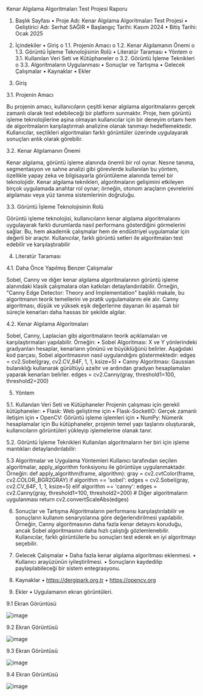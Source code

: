 Kenar Algılama Algoritmaları Test Projesi Raporu
1. Başlık Sayfası
•	Proje Adı: Kenar Algılama Algoritmaları Test Projesi
•	Geliştirici Adı: Serhat SAĞIR
•	Başlangıç Tarihi: Kasım 2024
•	Bitiş Tarihi: Ocak 2025

2. İçindekiler
  •	Giriş 
    o	1.1. Projenin Amacı
    o	1.2. Kenar Algılamanın Önemi
    o	1.3. Görüntü İşleme Teknolojisinin Rolü
  •	Literatür Taraması
  •	Yöntem 
    o	3.1. Kullanılan Veri Seti ve Kütüphaneler
    o	3.2. Görüntü İşleme Teknikleri
    o	3.3. Algoritmaların Uygulanması
  •	Sonuçlar ve Tartışma
  •	Gelecek Çalışmalar
  •	Kaynaklar
  •	Ekler

3. Giriş

3.1. Projenin Amacı

Bu projenin amacı, kullanıcıların çeşitli kenar algılama algoritmalarını gerçek zamanlı olarak test edebileceği bir platform sunmaktır. Proje, hem görüntü işleme teknolojilerine aşina olmayan kullanıcılar için bir deneyim ortamı hem de algoritmaların karşılaştırmalı analizine olanak tanımayı hedeflemektedir. Kullanıcılar, seçtikleri algoritmaları farklı görüntüler üzerinde uygulayarak sonuçları anlık olarak görebilir.

3.2. Kenar Algılamanın Önemi

Kenar algılama, görüntü işleme alanında önemli bir rol oynar. Nesne tanıma, segmentasyon ve sahne analizi gibi görevlerde kullanılan bu yöntem, özellikle yapay zeka ve bilgisayarla görüntüleme alanında temel bir teknolojidir. Kenar algılama teknikleri, algoritmaların gelişimini etkileyen birçok uygulamada anahtar rol oynar; örneğin, otonom araçların çevrelerini algılaması veya yüz tanıma sistemlerinin doğruluğu.

3.3. Görüntü İşleme Teknolojisinin Rolü

Görüntü işleme teknolojisi, kullanıcıların kenar algılama algoritmalarını uygulayarak farklı durumlarda nasıl performans gösterdiğini görmelerini sağlar. Bu, hem akademik çalışmalar hem de endüstriyel uygulamalar için değerli bir araçtır. Kullanıcılar, farklı görüntü setleri ile algoritmaları test edebilir ve karşılaştırabilir

4. Literatür Taraması

4.1. Daha Önce Yapılmış Benzer Çalışmalar

Sobel, Canny ve diğer kenar algılama algoritmalarının görüntü işleme alanındaki klasik çalışmalara olan katkıları detaylandırılabilir. Örneğin, "Canny Edge Detector: Theory and Implementation" başlıklı makale, bu algoritmanın teorik temellerini ve pratik uygulamalarını ele alır. Canny algoritması, düşük ve yüksek eşik değerlerine dayanan iki aşamalı bir süreçle kenarları daha hassas bir şekilde algılar.

4.2. Kenar Algılama Algoritmaları

Sobel, Canny, Laplacian gibi algoritmaların teorik açıklamaları ve karşılaştırmaları yapılabilir. Örneğin:
•	Sobel Algoritması: X ve Y yönlerindeki gradyanları hesaplar, kenarların yönünü ve büyüklüğünü belirler. Aşağıdaki kod parçası, Sobel algoritmasının nasıl uygulandığını göstermektedir:
edges = cv2.Sobel(gray, cv2.CV_64F, 1, 1, ksize=5)
•	Canny Algoritması: Gaussian bulanıklığı kullanarak gürültüyü azaltır ve ardından gradyan hesaplamaları yaparak kenarları belirler.
edges = cv2.Canny(gray, threshold1=100, threshold2=200)

5. Yöntem

5.1. Kullanılan Veri Seti ve Kütüphaneler
Projenin çalışması için gerekli kütüphaneler:
  •	Flask: Web geliştirme için
  •	Flask-SocketIO: Gerçek zamanlı iletişim için
  •	OpenCV: Görüntü işleme işlemleri için
  •	NumPy: Nümerik hesaplamalar için
Bu kütüphaneler, projenin temel yapı taşlarını oluşturarak, kullanıcıların görüntüleri yükleyip işlemelerine olanak tanır.

5.2. Görüntü İşleme Teknikleri
Kullanılan algoritmaların her biri için işleme mantıkları detaylandırılabilir:

5.3 Algoritmalar ve Uygulama Yöntemleri
Kullanıcı tarafından seçilen algoritmalar, apply_algorithm fonksiyonu ile görüntüye uygulanmaktadır. Örneğin:
    def apply_algorithm(frame, algorithm):
        gray = cv2.cvtColor(frame, cv2.COLOR_BGR2GRAY)
        if algorithm == 'sobel':
            edges = cv2.Sobel(gray, cv2.CV_64F, 1, 1, ksize=5)
        elif algorithm == 'canny':
            edges = cv2.Canny(gray, threshold1=100, threshold2=200)
        # Diğer algoritmaların uygulanması
        return cv2.convertScaleAbs(edges)

6. Sonuçlar ve Tartışma
Algoritmaların performansı karşılaştırılabilir ve sonuçların kullanım senaryolarına göre değerlendirilmesi yapılabilir. Örneğin, Canny algoritmasının daha fazla kenar detayını koruduğu, ancak Sobel algoritmasının daha hızlı çalıştığı gözlemlenebilir. Kullanıcılar, farklı görüntülerle bu sonuçları test ederek en iyi algoritmayı seçebilir.

7. Gelecek Çalışmalar
  •	Daha fazla kenar algılama algoritması eklenmesi.
  •	Kullanıcı arayüzünün iyileştirilmesi.
  •	Sonuçların kaydedilip paylaşılabileceği bir sistem entegrasyonu.

8. Kaynaklar 
  •	https://dergipark.org.tr
  •	https://opencv.org

9. Ekler
•	Uygulamanın ekran görüntüleri.


9.1 Ekran Görüntüsü


![image](https://github.com/user-attachments/assets/d859f6ce-9bf3-4e31-8c22-c7ca20fc497e)


9.2 Ekran Görüntüsü


![image](https://github.com/user-attachments/assets/b0faab92-a87f-4236-8f73-398467f5a9cb)

 
9.3 Ekran Görüntüsü


![image](https://github.com/user-attachments/assets/aa5af715-5b58-4921-8291-ac31d132c352)


9.4 Ekran Görüntüsü


![image](https://github.com/user-attachments/assets/5611daf1-ee27-4017-8c88-91adf5cab97a)

 


